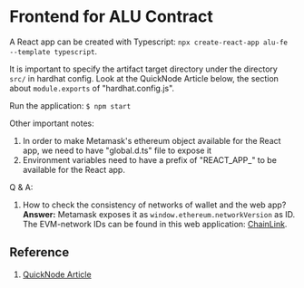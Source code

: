 # Frontend for ALU Contract

A React app can be created with Typescript: `npx create-react-app alu-fe --template typescript`.

It is important to specify the artifact target directory under the directory `src/` in hardhat config. Look at the QuickNode Article below, the section about `module.exports` of "hardhat.config.js".

Run the application: `$ npm start`

Other important notes:

1. In order to make Metamask's ethereum object available for the React app, we need to have "global.d.ts" file to expose it
2. Environment variables need to have a prefix of "REACT_APP_" to be available for the React app.

Q & A:
1. How to check the consistency of networks of wallet and the web app? **Answer:** Metamask exposes it as `window.ethereum.networkVersion` as ID. The EVM-network IDs can be found in this web application: [ChainLink](https://chainlist.org/?search=sepolia&testnets=true).

## Reference

1. [QuickNode Article](https://www.quicknode.com/guides/ethereum-development/dapps/how-to-build-your-dapp-using-the-modern-ethereum-tech-stack-hardhat-and-ethersjs)